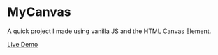 # MyCanvas

A quick project I made using vanilla JS and the HTML Canvas Element.

[Live Demo](https://codepen.io/miggs125/pen/bPEzeK)
